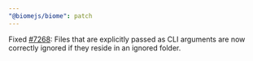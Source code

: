 ```yaml
---
"@biomejs/biome": patch
---
```


Fixed [#7268](https://github.com/biomejs/biome/issues/7268): Files that are explicitly passed as CLI arguments are now correctly ignored if they reside in an ignored folder.
